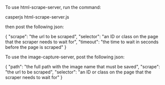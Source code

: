 To use html-scrape-server, run the command:

casperjs html-scrape-server.js

then post the following json:

{
    "scrape": "the url to be scraped",
    "selector": "an ID or class on the page that the scraper needs to wait for",
    "timeout": "the time to wait in seconds before the page is scraped"
}

To use the image-capture-server, post the following json:

{
    "path": "the full path with the image name that must be saved",
    "scrape": "the url to be scraped",
    "selector": "an ID or class on the page that the scraper needs to wait for"
}